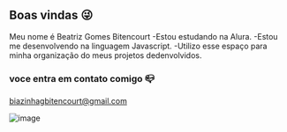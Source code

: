## Boas vindas 😜

Meu nome é Beatriz Gomes Bitencourt
 -Estou estudando na Alura.
 -Estou me desenvolvendo na linguagem Javascript.
 -Utilizo esse espaço para minha organização do meus projetos dedenvolvidos.

### voce entra em contato comigo 📪

biazinhagbitencourt@gmail.com 

![image](https://github.com/belatrix-gomes/belatrix-gomes/assets/171679676/86f76c64-2a4f-456c-9d47-10c1c94cd27c)
